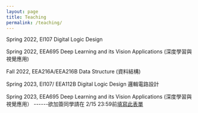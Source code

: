 ```yaml
---
layout: page
title: Teaching
permalink: /teaching/
---
```


Spring 2022, EI107 Digital Logic Design 

Spring 2022, EEA695 Deep Learning and its Vision Applications (深度學習與視覺應用)

Fall  2022, EEA216A/EEA216B Data Structure (資料結構)

Spring 2023, EI107/ EEA112B Digital Logic Design  邏輯電路設計

Spring 2023, EEA695 Deep Learning and its Vision Applications (深度學習與視覺應用）
------欲加簽同學請在 2/15 23:59前[填寫此表單](https://forms.gle/7ZcHhJ5JATNTC38N8)

       
